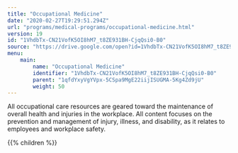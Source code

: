 ```yaml
---
title: "Occupational Medicine"
date: "2020-02-27T19:29:51.294Z"
url: "programs/medical-programs/occupational-medicine.html"
version: 19
id: "1VhdbTx-CN21VofK5OI8hM7_t8ZE931BH-CjqQsi0-B0"
source: "https://drive.google.com/open?id=1VhdbTx-CN21VofK5OI8hM7_t8ZE931BH-CjqQsi0-B0"
menu:
    main:
        name: "Occupational Medicine"
        identifier: "1VhdbTx-CN21VofK5OI8hM7_t8ZE931BH-CjqQsi0-B0"
        parent: "1qfdYxyVgYVpx-5CSpa9MgE22iijISUGMA-5Kg4Zd9jU"
        weight: 50
---
```









All occupational care resources are geared toward the maintenance of overall health and injuries in the workplace. All content focuses on the prevention and management of injury, illness, and disability, as it relates to employees and workplace safety.









{{% children %}}

